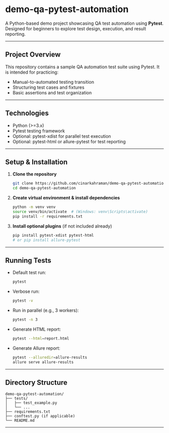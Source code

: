 # demo-qa-pytest-automation

A Python-based demo project showcasing QA test automation using **Pytest**. Designed for beginners to explore test design, execution, and result reporting.

---

## Project Overview

This repository contains a sample QA automation test suite using Pytest. It is intended for practicing:

* Manual-to-automated testing transition
* Structuring test cases and fixtures
* Basic assertions and test organization

---

## Technologies

* Python (>=3.x)
* Pytest testing framework
* Optional: pytest-xdist for parallel test execution
* Optional: pytest-html or allure-pytest for test reporting

---

## Setup & Installation

1. **Clone the repository**

   ```bash
   git clone https://github.com/cinarkahraman/demo-qa-pytest-automation.git
   cd demo-qa-pytest-automation
   ```

2. **Create virtual environment & install dependencies**

   ```bash
   python -m venv venv
   source venv/bin/activate  # (Windows: venv\Scripts\activate)
   pip install -r requirements.txt
   ```

3. **Install optional plugins** (if not included already)

   ```bash
   pip install pytest-xdist pytest-html
   # or pip install allure-pytest
   ```

---

## Running Tests

* Default test run:

  ```bash
  pytest
  ```
* Verbose run:

  ```bash
  pytest -v
  ```
* Run in parallel (e.g., 3 workers):

  ```bash
  pytest -n 3
  ```
* Generate HTML report:

  ```bash
  pytest --html=report.html
  ```
* Generate Allure report:

  ```bash
  pytest --alluredir=allure-results
  allure serve allure-results
  ```

---

## Directory Structure

```
demo-qa-pytest-automation/
├── tests/
│   ├── test_example.py
│   └── ...
├── requirements.txt
├── conftest.py (if applicable)
└── README.md
```

---
